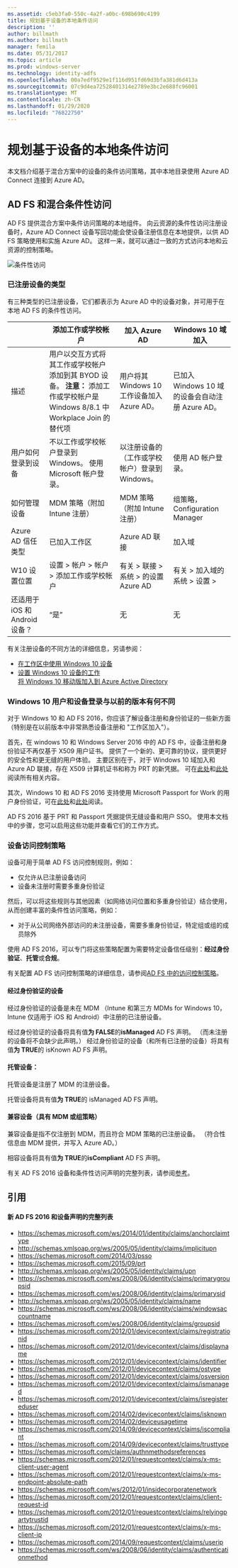 ```yaml
---
ms.assetid: c5eb3fa0-550c-4a2f-a0bc-698b690c4199
title: 规划基于设备的本地条件访问
description: ''
author: billmath
ms.author: billmath
manager: femila
ms.date: 05/31/2017
ms.topic: article
ms.prod: windows-server
ms.technology: identity-adfs
ms.openlocfilehash: 00a7edf9529e1f116d951fd69d3bfa381d6d413a
ms.sourcegitcommit: 07c9d4ea72528401314e2789e3bc2e688fc96001
ms.translationtype: MT
ms.contentlocale: zh-CN
ms.lasthandoff: 01/29/2020
ms.locfileid: "76822750"
---
```

# <a name="plan-device-based-conditional-access-on-premises"></a>规划基于设备的本地条件访问


本文档介绍基于混合方案中的设备的条件访问策略，其中本地目录使用 Azure AD Connect 连接到 Azure AD。     

## <a name="ad-fs-and-hybrid-conditional-access"></a>AD FS 和混合条件性访问  

AD FS 提供混合方案中条件访问策略的本地组件。  向云资源的条件性访问注册设备时，Azure AD Connect 设备写回功能会使设备注册信息在本地提供，以供 AD FS 策略使用和实施 Azure AD。  这样一来，就可以通过一致的方式访问本地和云资源的控制策略。  

![条件性访问](media/Plan-Device-based-Conditional-Access-on-Premises/ADFS_ITPRO4.png)  

### <a name="types-of-registered-devices"></a>已注册设备的类型  
有三种类型的已注册设备，它们都表示为 Azure AD 中的设备对象，并可用于在本地 AD FS 的条件性访问。  

| |添加工作或学校帐户  |加入 Azure AD  |Windows 10 域加入    
| --- | --- |--- | --- |
|描述    |  用户以交互方式将其工作或学校帐户添加到其 BYOD 设备。  **注意：** 添加工作或学校帐户是 Windows 8/8.1 中 Workplace Join 的替代项       | 用户将其 Windows 10 工作设备加入 Azure AD。|已加入 Windows 10 域的设备会自动注册 Azure AD。|           
|用户如何登录到设备     |  不以工作或学校帐户登录到 Windows。  使用 Microsoft 帐户登录。       |   以注册设备的（工作或学校帐户）登录到 Windows。      |     使用 AD 帐户登录。|      
|如何管理设备    |      MDM 策略（附加 Intune 注册）   | MDM 策略（附加 Intune 注册）        |   组策略，Configuration Manager |
|Azure AD 信任类型|已加入工作区|Azure AD 联接|加入域  |     
|W10 设置位置    | 设置 > 帐户 > 帐户 > 添加工作或学校帐户        | 有关 > 联接 > 系统 > 的设置 Azure AD       |   有关 > 加入域的系统 > 设置 > |       
|还适用于 iOS 和 Android 设备？   |    “是”     |       无  |   无   |   

  

有关注册设备的不同方法的详细信息，另请参阅：  
* [在工作区中使用 Windows 10 设备](https://azure.microsoft.com/documentation/articles/active-directory-azureadjoin-windows10-devices/)  
* [设置 Windows 10 设备的工作](https://jairocadena.com/2016/01/18/setting-up-windows-10-devices-for-work-domain-join-azure-ad-join-and-add-work-or-school-account/)  
[将 Windows 10 移动版加入到 Azure Active Directory](https://technet.microsoft.com/itpro/windows/manage/join-windows-10-mobile-to-azure-active-directory)  

### <a name="how-windows-10-user-and-device-sign-on-is-different-from-previous-versions"></a>Windows 10 用户和设备登录与以前的版本有何不同  
对于 Windows 10 和 AD FS 2016，你应该了解设备注册和身份验证的一些新方面（特别是在以前版本中非常熟悉设备注册和 "工作区加入"）。  

首先，在 windows 10 和 Windows Server 2016 中的 AD FS 中，设备注册和身份验证不再仅基于 X509 用户证书。  提供了一个新的、更可靠的协议，提供更好的安全性和更无缝的用户体验。  主要区别在于，对于 Windows 10 域加入和 Azure AD 联接，存在 X509 计算机证书和称为 PRT 的新凭据。  可在[此处](https://jairocadena.com/2016/01/18/how-domain-join-is-different-in-windows-10-with-azure-ad/)和[此处](https://jairocadena.com/2016/02/01/azure-ad-join-what-happens-behind-the-scenes/)阅读所有相关内容。  

其次，Windows 10 和 AD FS 2016 支持使用 Microsoft Passport for Work 的用户身份验证，可在[此处](https://jairocadena.com/2016/03/09/azure-ad-and-microsoft-passport-for-work-in-windows-10/)和[此处](https://azure.microsoft.com/documentation/articles/active-directory-azureadjoin-passport-deployment/)阅读。  

AD FS 2016 基于 PRT 和 Passport 凭据提供无缝设备和用户 SSO。  使用本文档中的步骤，您可以启用这些功能并查看它们的工作方式。  

### <a name="device-access-control-policies"></a>设备访问控制策略  
设备可用于简单 AD FS 访问控制规则，例如：  

- 仅允许从已注册设备访问   
- 设备未注册时需要多重身份验证  

然后，可以将这些规则与其他因素（如网络访问位置和多重身份验证）结合使用，从而创建丰富的条件性访问策略，例如：  


- 对于从公司网络外部访问的未注册设备，需要多重身份验证，特定组或组的成员除外  

使用 AD FS 2016，可以专门将这些策略配置为需要特定设备信任级别：**经过身份验证**、**托管**或**合规**。  

有关配置 AD FS 访问控制策略的详细信息，请参阅[AD FS 中的访问控制策略](../../ad-fs/operations/Access-Control-Policies-in-AD-FS.md)。  

#### <a name="authenticated-devices"></a>经过身份验证的设备  
经过身份验证的设备是未在 MDM （Intune 和第三方 MDMs for Windows 10，Intune 仅适用于 iOS 和 Android）中注册的已注册设备。   

经过身份验证的设备将具有值**为 FALSE**的**isManaged** AD FS 声明。 （而未注册的设备将不会缺少此声明。） 经过身份验证的设备（和所有已注册的设备）将具有值**为 TRUE**的 isKnown AD FS 声明。  

#### <a name="managed-devices"></a>托管设备：   

托管设备是注册了 MDM 的注册设备。  

托管设备将具有值**为 TRUE**的 isManaged AD FS 声明。  

#### <a name="devices-compliant-with-mdm-or-group-policies"></a>兼容设备（具有 MDM 或组策略）  
兼容设备是指不仅注册到 MDM，而且符合 MDM 策略的已注册设备。 （符合性信息由 MDM 提供，并写入 Azure AD。）  

相容设备将具有值**为 TRUE**的**isCompliant** AD FS 声明。    

有关 AD FS 2016 设备和条件性访问声明的完整列表，请参阅[参考](#reference)。  


## <a name="reference"></a>引用  
#### <a name="complete-list-of-new-ad-fs-2016-and-device-claims"></a>新 AD FS 2016 和设备声明的完整列表  

* https://schemas.microsoft.com/ws/2014/01/identity/claims/anchorclaimtype  
* http://schemas.xmlsoap.org/ws/2005/05/identity/claims/implicitupn  
* https://schemas.microsoft.com/2014/03/psso  
* https://schemas.microsoft.com/2015/09/prt  
* http://schemas.xmlsoap.org/ws/2005/05/identity/claims/upn  
* https://schemas.microsoft.com/ws/2008/06/identity/claims/primarygroupsid  
* https://schemas.microsoft.com/ws/2008/06/identity/claims/primarysid  
* http://schemas.xmlsoap.org/ws/2005/05/identity/claims/name  
* https://schemas.microsoft.com/ws/2008/06/identity/claims/windowsaccountname  
* https://schemas.microsoft.com/ws/2008/06/identity/claims/groupsid  
* https://schemas.microsoft.com/2012/01/devicecontext/claims/registrationid  
* https://schemas.microsoft.com/2012/01/devicecontext/claims/displayname  
* https://schemas.microsoft.com/2012/01/devicecontext/claims/identifier  
* https://schemas.microsoft.com/2012/01/devicecontext/claims/ostype  
* https://schemas.microsoft.com/2012/01/devicecontext/claims/osversion  
* https://schemas.microsoft.com/2012/01/devicecontext/claims/ismanaged  
* https://schemas.microsoft.com/2012/01/devicecontext/claims/isregistereduser  
* https://schemas.microsoft.com/2014/02/devicecontext/claims/isknown  
* https://schemas.microsoft.com/2014/02/deviceusagetime  
* https://schemas.microsoft.com/2014/09/devicecontext/claims/iscompliant  
* https://schemas.microsoft.com/2014/09/devicecontext/claims/trusttype  
* https://schemas.microsoft.com/claims/authnmethodsreferences  
* https://schemas.microsoft.com/2012/01/requestcontext/claims/x-ms-client-user-agent  
* https://schemas.microsoft.com/2012/01/requestcontext/claims/x-ms-endpoint-absolute-path  
* https://schemas.microsoft.com/ws/2012/01/insidecorporatenetwork  
* https://schemas.microsoft.com/2012/01/requestcontext/claims/client-request-id  
* https://schemas.microsoft.com/2012/01/requestcontext/claims/relyingpartytrustid  
* https://schemas.microsoft.com/2012/01/requestcontext/claims/x-ms-client-ip  
* https://schemas.microsoft.com/2014/09/requestcontext/claims/userip  
* https://schemas.microsoft.com/ws/2008/06/identity/claims/authenticationmethod  
